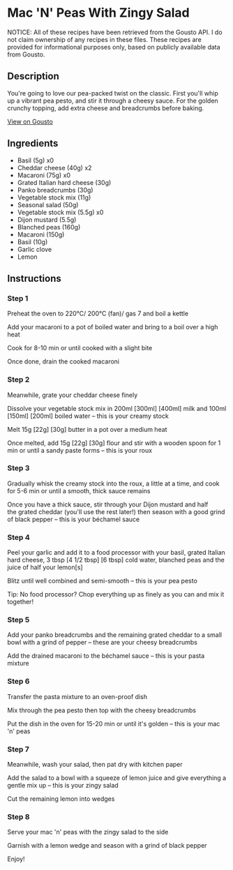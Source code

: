 # Mac 'N' Peas With Zingy Salad

NOTICE: All of these recipes have been retrieved from the Gousto API. I do not claim ownership of any recipes in these files. These recipes are provided for informational purposes only, based on publicly available data from Gousto.

## Description

You're going to love our pea-packed twist on the classic. First you'll whip up a vibrant pea pesto, and stir it through a cheesy sauce. For the golden crunchy topping, add extra cheese and breadcrumbs before baking. 

[View on Gousto](https://www.gousto.co.uk/recipes/cookbook/extra-cheesy-mac-n-peas)

## Ingredients

- Basil (5g) x0
- Cheddar cheese (40g) x2
- Macaroni (75g) x0
- Grated Italian hard cheese (30g)
- Panko breadcrumbs (30g)
- Vegetable stock mix (11g)
- Seasonal salad (50g)
- Vegetable stock mix (5.5g) x0
- Dijon mustard (5.5g)
- Blanched peas (160g)
- Macaroni (150g)
- Basil (10g)
- Garlic clove
- Lemon

## Instructions


### Step 1

Preheat the oven to 220°C/ 200°C (fan)/ gas 7 and boil a kettle

Add your macaroni to a pot of boiled water and bring to a boil over a high heat

Cook for 8-10 min or until cooked with a slight bite

Once done, drain the cooked macaroni


### Step 2

Meanwhile, grate your cheddar cheese finely

Dissolve your vegetable stock mix in 200ml <span class="text-purple">[300ml]</span> <span class="text-danger">[400ml]</span> milk and 100ml <span class="text-purple">[150ml] </span><span class="text-danger">[200ml]</span> boiled water – this is your creamy stock

Melt 15g <span class="text-purple">[22g]<span class="text-danger"> </span>[30g] </span>butter in a pot over a medium heat

Once melted, add 15g<span class="text-purple"> [22g]</span> <span class="text-danger">[30g]</span> flour and stir with a wooden spoon for 1 min or until a sandy paste forms – this is your roux


### Step 3

Gradually whisk the creamy stock into the roux, a little at a time, and cook for 5-6 min or until a smooth, thick sauce remains

Once you have a thick sauce, stir through your Dijon mustard and half the grated cheddar (you'll use the rest later!) then season with a good grind of black pepper – this is your béchamel sauce


### Step 4

Peel your garlic and add it to a food processor with your basil, grated Italian hard cheese, 3 tbsp <span class="text-purple">[4 1/2 tbsp] </span><span class="text-danger">[6 tbsp] </span>cold water, blanched peas and the juice of half your lemon[s]

Blitz until well combined and semi-smooth – this is your pea pesto

Tip: No food processor? Chop everything up as finely as you can and mix it together!


### Step 5

Add your panko breadcrumbs and the remaining grated cheddar to a small bowl with a grind of pepper – these are your cheesy breadcrumbs

Add the drained macaroni to the béchamel sauce – this is your pasta mixture


### Step 6

Transfer the pasta mixture to an oven-proof dish

Mix through the pea pesto then top with the cheesy breadcrumbs

Put the dish in the oven for 15-20 min or until it's golden – this is your mac 'n' peas


### Step 7

Meanwhile, wash your salad, then pat dry with kitchen paper

Add the salad to a bowl with a squeeze of lemon juice and give everything a gentle mix up – this is your zingy salad

Cut the remaining lemon into wedges

### Step 8

Serve your mac 'n' peas with the zingy salad to the side

Garnish with a lemon wedge and season with a grind of black pepper

Enjoy!

